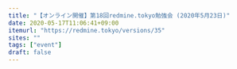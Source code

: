 ```yaml
---
title: "【オンライン開催】第18回redmine.tokyo勉強会 (2020年5月23日)"
date: 2020-05-17T11:06:41+09:00
itemurl: "https://redmine.tokyo/versions/35"
sites: ""
tags: ["event"]
draft: false
---
```


